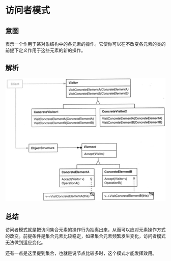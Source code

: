# 访问者模式

## 意图

表示一个作用于某对象结构中的各元素的操作。它使你可以在不改变各元素的类的前提下定义作用于这些元素的新的操作。

## 解析


![](../../../../../img/visitor.png)

## 总结

访问者模式就是把访问集合元素的操作行为抽离出来，从而可以应对元素操作方式的改变。前提条件是集合元素比较稳定，如果集合元素频繁发生变化，访问者模式无法做到适应变化。

还有一点是这里提到集合，也就是说节点比较多时，这个模式才能发挥效用。

